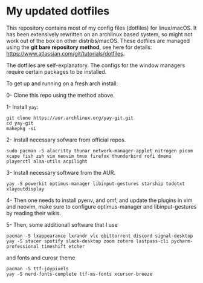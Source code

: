 # My updated dotfiles

This repository contains most of my config files (dotfiles) for linux/macOS. It has been extensively rewritten on an archlinux based system, so might not work out of the box on other distribs/macOS.
These dotfiles are managed using the **git bare repository method**, see here for details: https://www.atlassian.com/git/tutorials/dotfiles.

The dotfiles are self-explanatory. The configs for the window managers require certain packages to be installed.

To get up and running on a fresh arch install:

0- Clone this repo using the method above.

1- Install `yay`:
```
git clone https://aur.archlinux.org/yay-git.git
cd yay-git
makepkg -si
```

2- Install necessary sofware from official repos.
```
sudo pacman -S alacritty thunar network-manager-applet nitrogen picom xcape fish zsh vim neovim tmux firefox thunderbird rofi dmenu playerctl alsa-utils acpilight
```

3- Install necessary software from the AUR.
```
yay -S powerkit optimus-manager libinput-gestures starship todotxt xlayoutdisplay
```

4- Then one needs to install pyenv, and omf, and update the plugins in vim and neovim, make sure to configure optimus-manager and libinput-gestures by reading their wikis.

5- Then, some additionall software that I use
```
pacman -S lxappearance lxrandr vlc qbittorrent discord signal-desktop
yay -S stacer spotify slack-desktop zoom zotero lastpass-cli pycharm-professional timeshift etcher 
```
and fonts and curosr theme
```
pacman -S ttf-joypixels
yay -S nerd-fonts-complete ttf-ms-fonts xcursor-breeze
```
